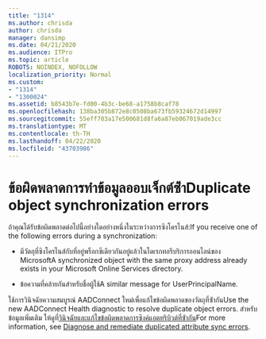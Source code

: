 ```yaml
---
title: "1314"
ms.author: chrisda
author: chrisda
manager: dansimp
ms.date: 04/21/2020
ms.audience: ITPro
ms.topic: article
ROBOTS: NOINDEX, NOFOLLOW
localization_priority: Normal
ms.custom:
- "1314"
- "1300024"
ms.assetid: b8543b7e-fd00-4b3c-be68-a1758b8caf78
ms.openlocfilehash: 138ba305b872e8c0508ba673fb59324672d14997
ms.sourcegitcommit: 55eff703a17e500681d8fa6a87eb067019ade3cc
ms.translationtype: MT
ms.contentlocale: th-TH
ms.lasthandoff: 04/22/2020
ms.locfileid: "43703986"
---
```

# <a name="duplicate-object-synchronization-errors"></a><span data-ttu-id="e522d-102">ข้อผิดพลาดการทําข้อมูลออบเจ็กต์ซ้ํา</span><span class="sxs-lookup"><span data-stu-id="e522d-102">Duplicate object synchronization errors</span></span>

<span data-ttu-id="e522d-103">ถ้าคุณได้รับข้อผิดพลาดต่อไปนี้อย่างใดอย่างหนึ่งในระหว่างการซิงโครไนส์:</span><span class="sxs-lookup"><span data-stu-id="e522d-103">If you receive one of the following errors during a synchronization:</span></span>

- <span data-ttu-id="e522d-104">มีวัตถุที่ซิงโครไนส์กับที่อยู่พร็อกซีเดียวกันอยู่แล้วในไดเรกทอรีบริการออนไลน์ของ Microsoft</span><span class="sxs-lookup"><span data-stu-id="e522d-104">A synchronized object with the same proxy address already exists in your Microsoft Online Services directory.</span></span>

- <span data-ttu-id="e522d-105">ข้อความที่คล้ายกันสําหรับชื่อผู้ใช้</span><span class="sxs-lookup"><span data-stu-id="e522d-105">A similar message for UserPrincipalName.</span></span>

<span data-ttu-id="e522d-106">ใช้การวินิจฉัยความสมบูรณ์ AADConnect ใหม่เพื่อแก้ไขข้อผิดพลาดของวัตถุที่ซ้ํากัน</span><span class="sxs-lookup"><span data-stu-id="e522d-106">Use the new AADConnect Health diagnostic to resolve duplicate object errors.</span></span> <span data-ttu-id="e522d-107">สําหรับข้อมูลเพิ่มเติม ให้ดูที่[วินิจฉัยและแก้ไขข้อผิดพลาดการซิงค์แอตทริบิวต์ที่ซ้ํากัน](https://docs.microsoft.com/azure/active-directory/hybrid/how-to-connect-health-diagnose-sync-errors)</span><span class="sxs-lookup"><span data-stu-id="e522d-107">For more information, see [Diagnose and remediate duplicated attribute sync errors](https://docs.microsoft.com/azure/active-directory/hybrid/how-to-connect-health-diagnose-sync-errors).</span></span>
